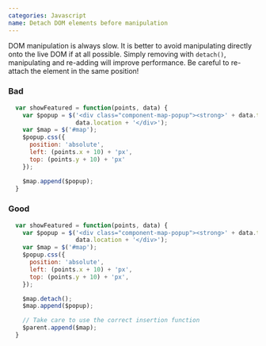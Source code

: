 ```yaml
---
categories: Javascript
name: Detach DOM elements before manipulation
---
```


DOM manipulation is always slow. It is better to avoid manipulating directly onto the live DOM if at all possible.
Simply removing with `detach()`, manipulating and re-adding will improve performance. Be careful to re-attach the element in the same position!

### Bad
````javascript
  var showFeatured = function(points, data) {
    var $popup = $('<div class="component-map-popup"><strong>' + data.title + '</strong><br />' +
                   data.location + '</div>');
    var $map = $('#map');
    $popup.css({
      position: 'absolute',
      left: (points.x + 10) + 'px',
      top: (points.y + 10) + 'px'
    });

    $map.append($popup);
  }
````

### Good
````javascript
  var showFeatured = function(points, data) {
    var $popup = $('<div class="component-map-popup"><strong>' + data.title + '</strong><br />' +
                   data.location + '</div>');
    var $map = $('#map');
    $popup.css({
      position: 'absolute',
      left: (points.x + 10) + 'px',
      top: (points.y + 10) + 'px',
    });

    $map.detach();
    $map.append($popup);

    // Take care to use the correct insertion function
    $parent.append($map);
  }
````
